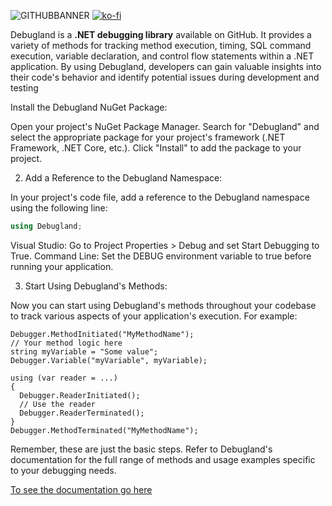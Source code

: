
![GITHUBBANNER](https://github.com/Abarbesgaard/Debugland/assets/11796684/08ffb432-8eba-4236-976b-9110a2d06242)
[![ko-fi](https://ko-fi.com/img/githubbutton_sm.svg)](https://ko-fi.com/Z8Z51HUTZ)

Debugland is a **.NET debugging library** available on GitHub. It provides a variety of methods for tracking method execution, timing, SQL command execution, variable declaration, and control flow statements within a .NET application. By using Debugland, developers can gain valuable insights into their code's behavior and identify potential issues during development and testing

Install the Debugland NuGet Package:

Open your project's NuGet Package Manager. Search for "Debugland" and select the appropriate package for your project's framework (.NET Framework, .NET Core, etc.). Click "Install" to add the package to your project.

2. Add a Reference to the Debugland Namespace:

In your project's code file, add a reference to the Debugland namespace using the following line:
```csharp
using Debugland;
```

Visual Studio: Go to Project Properties > Debug and set Start Debugging to True.
Command Line: Set the DEBUG environment variable to true before running your application.

3. Start Using Debugland's Methods:

Now you can start using Debugland's methods throughout your codebase to track various aspects of your application's execution. For example:
```charp
Debugger.MethodInitiated("MyMethodName");
// Your method logic here
string myVariable = "Some value";
Debugger.Variable("myVariable", myVariable);

using (var reader = ...)
{
  Debugger.ReaderInitiated();
  // Use the reader
  Debugger.ReaderTerminated();
}
Debugger.MethodTerminated("MyMethodName");
```

Remember, these are just the basic steps. Refer to Debugland's documentation for the full range of methods and usage examples specific to your debugging needs.

[To see the documentation go here](https://abarbesgaard.github.io/Debugland/index.html)
